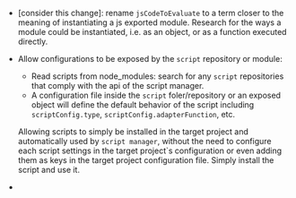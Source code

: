 - [consider this change]: rename `jsCodeToEvaluate` to a term closer to the meaning of instantiating a js exported module. Research for the ways a module could be instantiated, i.e. as an object, or as a function executed directly.

- Allow configurations to be exposed by the `script` repository or module: 
    - Read scripts from node_modules: search for any `script` repositories that comply with the api of the script manager.
    - A configuration file inside the `script` foler/repository or an exposed object will define the default behavior of the script including `scriptConfig.type`, `scriptConfig.adapterFunction`, etc.

    Allowing scripts to simply be installed in the target project and automatically used by `script manager`, without the need to configure each script settings in the target project`s configuration or even adding them as keys in the target project configuration file. Simply install the script and use it.

- 
